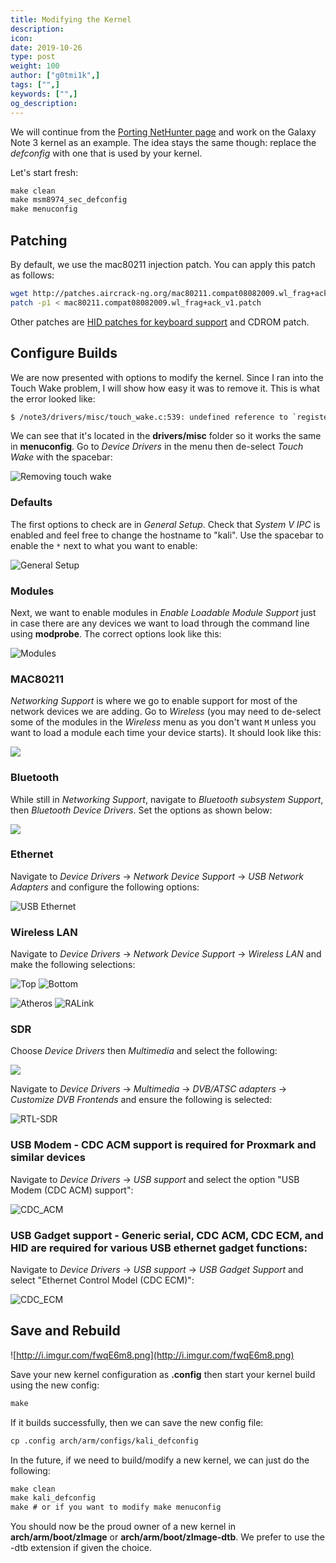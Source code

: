 ```yaml
---
title: Modifying the Kernel
description:
icon:
date: 2019-10-26
type: post
weight: 100
author: ["g0tmi1k",]
tags: ["",]
keywords: ["",]
og_description:
---
```


We will continue from the [Porting NetHunter page](/docs/nethunter/porting-nethunter/) and work on the Galaxy Note 3 kernel as an example. The idea stays the same though: replace the _defconfig_ with one that is used by your kernel.

Let's start fresh:

```html
make clean
make msm8974_sec_defconfig
make menuconfig
```

## Patching

By default, we use the mac80211 injection patch. You can apply this patch as follows:

```bash
wget http://patches.aircrack-ng.org/mac80211.compat08082009.wl_frag+ack_v1.patch
patch -p1 < mac80211.compat08082009.wl_frag+ack_v1.patch
```

Other patches are [HID patches for keyboard support](https://github.com/pelya/android-keyboard-gadget) and CDROM patch.

## Configure Builds
We are now presented with options to modify the kernel. Since I ran into the Touch Wake problem, I will show how easy it was to remove it. This is what the error looked like:

```html
$ /note3/drivers/misc/touch_wake.c:539: undefined reference to `register_power_suspend'
```

We can see that it's located in the **drivers/misc** folder so it works the same in **menuconfig**. Go to _Device Drivers_ in the menu then de-select _Touch Wake_ with the spacebar:

![Removing touch wake](http://i.imgur.com/decVf1d.png)

### Defaults

The first options to check are in _General Setup_. Check that _System V IPC_ is enabled and feel free to change the hostname to "kali". Use the spacebar to enable the `*` next to what you want to enable:

![General Setup](http://i.imgur.com/suxbpl5.png)

### Modules

Next, we want to enable modules in _Enable Loadable Module Support_ just in case there are any devices we want to load through the command line using **modprobe**. The correct options look like this:

![Modules](http://i.imgur.com/xyKZrN2.png)

### MAC80211

_Networking Support_ is where we go to enable support for most of the network devices we are adding. Go to _Wireless_ (you may need to de-select some of the modules in the _Wireless_ menu as you don't want `M` unless you want to load a module each time your device starts). It should look like this:

![](http://i.imgur.com/YiAL9Ue.png)

### Bluetooth

While still in _Networking Support_, navigate to _Bluetooth subsystem Support_, then _Bluetooth Device Drivers_. Set the options as shown below:

![](http://i.imgur.com/nRr5hz6.png)

### Ethernet

Navigate to _Device Drivers_ -> _Network Device Support_ ->  _USB Network Adapters_ and configure the following options:

![USB Ethernet](http://i.imgur.com/7qzmwTB.png)

### Wireless LAN

Navigate to _Device Drivers_ -> _Network Device Support_ ->  _Wireless LAN_ and make the following selections:

![Top](http://i.imgur.com/fML0zM1.png)
![Bottom](http://i.imgur.com/LRFpqEE.png)

![Atheros](http://i.imgur.com/Gc5bZ6V.png)
![RALink](http://i.imgur.com/BALJr8p.png)


### SDR

Choose _Device Drivers_ then _Multimedia_ and select the following:

![](http://i.imgur.com/x5PlnWQ.png)

Navigate to _Device Drivers_ -> _Multimedia_ -> _DVB/ATSC adapters_ -> _Customize DVB Frontends_ and ensure the following is selected:

![RTL-SDR](http://i.imgur.com/KPFo66j.png)

### USB Modem - CDC ACM support is required for Proxmark and similar devices

Navigate to _Device Drivers_ -> _USB support_ and select the option "USB Modem (CDC ACM) support":

![CDC_ACM](https://user-images.githubusercontent.com/12821486/53321772-7de54600-392d-11e9-9aae-e09954e5d9a1.png)

### USB Gadget support - Generic serial, CDC ACM, CDC ECM, and HID are required for various USB ethernet gadget functions:

Navigate to _Device Drivers_ -> _USB support_ -> _USB Gadget Support_ and select "Ethernet Control Model (CDC ECM)":

![CDC_ECM](/uploads/e932f3d564ee6f8c26cdc15eeb1e89f2/ecm.png)

## Save and Rebuild

![http://i.imgur.com/fwqE6m8.png](http://i.imgur.com/fwqE6m8.png)

Save your new kernel configuration as **.config** then start your kernel build using the new config:

```markdown
make
```

If it builds successfully, then we can save the new config file:

```markdown
cp .config arch/arm/configs/kali_defconfig
```

In the future, if we need to build/modify a new kernel, we can just do the following:

```markdown
make clean
make kali_defconfig
make # or if you want to modify make menuconfig
```

You should now be the proud owner of a new kernel in **arch/arm/boot/zImage** or **arch/arm/boot/zImage-dtb**. We prefer to use the -dtb extension if given the choice.
